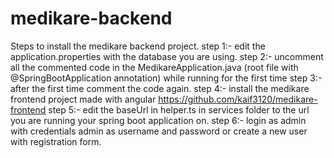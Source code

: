 # medikare-backend
Steps to install the medikare backend project.
 step 1:- edit the application.properties with the database you are using.
 step 2:- uncomment all the commented code in the MedikareApplication.java (root file with @SpringBootApplication annotation) while running for the first time
 step 3:- after the first time comment the code again.
 step 4:- install the medikare frontend project made with angular https://github.com/kaif3120/medikare-frontend
 step 5:- edit the baseUrl in helper.ts in services folder to the url you are running your spring boot application on. 
 step 6:- login as admin with credentials admin as username and password or create a new user with registration form.
 
